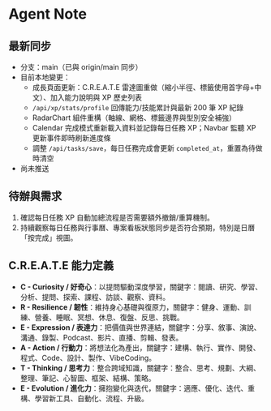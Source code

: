 # Agent Note

## 最新同步
- 分支：main（已與 origin/main 同步）
- 目前本地變更：
  - 成長頁面更新：C.R.E.A.T.E 雷達圖重做（縮小半徑、標籤使用首字母+中文）、加入能力說明與 XP 歷史列表
  - `/api/xp/stats/profile` 回傳能力/技能累計與最新 200 筆 XP 紀錄
  - RadarChart 組件重構（軸線、網格、標籤邊界與型別安全補強）
  - Calendar 完成模式重新載入資料並記錄每日任務 XP；Navbar 監聽 XP 更新事件即時刷新進度條
  - 調整 `/api/tasks/save`，每日任務完成會更新 `completed_at`，重置為待做時清空
- 尚未推送

## 待辦與需求
1. 確認每日任務 XP 自動加總流程是否需要額外撤銷/重算機制。
2. 持續觀察每日任務與行事曆、專案看板狀態同步是否符合預期，特別是日曆「按完成」視圖。

## C.R.E.A.T.E 能力定義
- **C - Curiosity / 好奇心**：以提問驅動深度學習，關鍵字：閱讀、研究、學習、分析、提問、探索、課程、訪談、觀察、資料。
- **R - Resilience / 韌性**：維持身心基礎與復原力，關鍵字：健身、運動、訓練、營養、睡眠、冥想、休息、復盤、反思、挑戰。
- **E - Expression / 表達力**：把價值與世界連結，關鍵字：分享、敘事、演說、溝通、錄製、Podcast、影片、直播、剪輯、發表。
- **A - Action / 行動力**：將想法化為產出，關鍵字：建構、執行、實作、開發、程式、Code、設計、製作、VibeCoding。
- **T - Thinking / 思考力**：整合跨域知識，關鍵字：整合、思考、規劃、大綱、整理、筆記、心智圖、框架、結構、策略。
- **E - Evolution / 進化力**：擁抱變化與迭代，關鍵字：適應、優化、迭代、重構、學習新工具、自動化、流程、升級。
